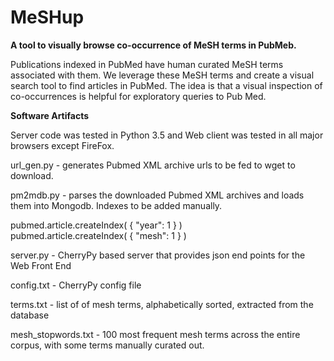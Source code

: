 # MeSHup
<b>A tool to visually browse co-occurrence of MeSH terms in PubMeb.</b>

Publications indexed in PubMed have human curated MeSH terms associated with them.
We leverage these MeSH terms and create a visual search tool to find articles in PubMed.
The idea is that a visual inspection of co-occurrences is helpful for exploratory queries to Pub Med.

<b>Software Artifacts</b>

Server code was tested in Python 3.5 and Web client was tested in all major browsers except FireFox.

url_gen.py - generates Pubmed XML archive urls to be fed to wget to download.

pm2mdb.py - parses the downloaded Pubmed XML archives and loads them into Mongodb. Indexes to be added manually.

pubmed.article.createIndex( { "year": 1 } ) <br/>
pubmed.article.createIndex( { "mesh": 1 } ) <br/>

server.py - CherryPy based server that provides json end points for the Web Front End

config.txt - CherryPy config file

terms.txt - list of of mesh terms, alphabetically sorted, extracted from the database

mesh_stopwords.txt - 100 most frequent mesh terms across the entire corpus, with some terms manually curated out.

